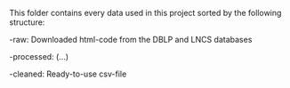 This folder contains every data used in this project sorted by the following structure:

-raw:
Downloaded html-code from the DBLP and LNCS databases

-processed:
(...)

-cleaned:
Ready-to-use csv-file